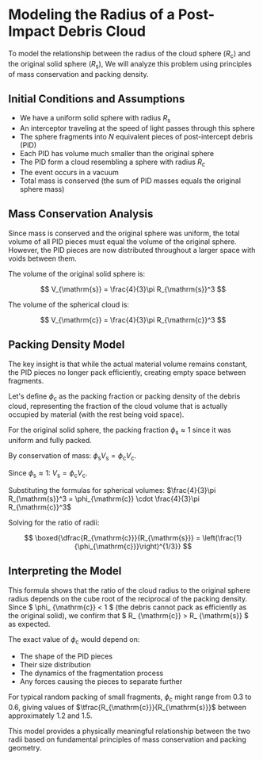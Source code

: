 
# Modeling the Radius of a Post-Impact Debris Cloud

To model the relationship between the radius of the cloud sphere ($R_{\mathrm{c}}$) and the original solid sphere ($R_{\mathrm{s}}$), We will analyze this problem using principles of mass conservation and packing density.

## Initial Conditions and Assumptions

-   We have a uniform solid sphere with radius $R_{\mathrm{s}}$
-   An interceptor traveling at the speed of light passes through this sphere
-   The sphere fragments into $N$ equivalent pieces of post-intercept debris (PID)
-   Each PID has volume much smaller than the original sphere
-   The PID form a cloud resembling a sphere with radius $R_{\mathrm{c}}$
-   The event occurs in a vacuum
-   Total mass is conserved (the sum of PID masses equals the original sphere mass)

## Mass Conservation Analysis

Since mass is conserved and the original sphere was uniform, the total volume of all PID pieces must equal the volume of the original sphere. However, the PID pieces are now distributed throughout a larger space with voids between them.

The volume of the original solid sphere is:

$$ V_{\mathrm{s}} = \frac{4}{3}\pi R_{\mathrm{s}}^3 $$

The volume of the spherical cloud is:

$$ V_{\mathrm{c}} = \frac{4}{3}\pi R_{\mathrm{c}}^3 $$

## Packing Density Model

The key insight is that while the actual material volume remains constant, the PID pieces no longer pack efficiently, creating empty space between fragments.

Let's define $\phi_{\mathrm{c}}$ as the packing fraction or packing density of the debris cloud, representing the fraction of the cloud volume that is actually occupied by material (with the rest being void space).

For the original solid sphere, the packing fraction $\phi_{\mathrm{s}} \approx 1$ since it was uniform and fully packed.

By conservation of mass: $\phi_{\mathrm{s}} V_{\mathrm{s}} = \phi_{\mathrm{c}} V_{\mathrm{c}}$.

Since $\phi_{\mathrm{s}} \approx 1$: $V_{\mathrm{s}} = \phi_{\mathrm{c}} V_{\mathrm{c}}$.

Substituting the formulas for spherical volumes: $\frac{4}{3}\pi R_{\mathrm{s}}^3 = \phi_{\mathrm{c}} \cdot \frac{4}{3}\pi R_{\mathrm{c}}^3$

Solving for the ratio of radii:

$$ \boxed{\dfrac{R_{\mathrm{c}}}{R_{\mathrm{s}}} = \left(\frac{1}{\phi_{\mathrm{c}}}\right)^{1/3}} $$

## Interpreting the Model

This formula shows that the ratio of the cloud radius to the original sphere radius depends on the cube root of the reciprocal of the packing density. Since $ \phi_ {\mathrm{c}} < 1 $ (the debris cannot pack as efficiently as the original solid), we confirm that $ R_ {\mathrm{c}} > R_ {\mathrm{s}} $ as expected.

The exact value of $\phi_{\mathrm{c}}$ would depend on:

-   The shape of the PID pieces
-   Their size distribution
-   The dynamics of the fragmentation process
-   Any forces causing the pieces to separate further

For typical random packing of small fragments, $\phi_{\mathrm{c}}$ might range from $0.3$ to $0.6$, giving values of $\tfrac{R_{\mathrm{c}}}{R_{\mathrm{s}}}$ between approximately $1.2$ and $1.5$.

This model provides a physically meaningful relationship between the two radii based on fundamental principles of mass conservation and packing geometry.
